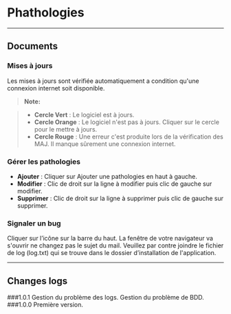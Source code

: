 Phathologies
===================


----------


Documents
-------------
### Mises à jours

Les mises à jours sont vérifiée automatiquement a condition qu'une connexion internet soit disponible.

> **Note:**

> - **Cercle Vert** : Le logiciel est à jours.
> - **Cercle Orange** : Le logiciel n'est pas à jours. Cliquer sur le cercle pour le mettre à jours.
> - **Cercle Rouge** : Une erreur c'est produite lors de la vérification des MAJ. Il manque sûrement une connexion internet.

###  Gérer les pathologies

 - **Ajouter** : Cliquer sur Ajouter une pathologies en haut à gauche.
 - **Modifier** : Clic de droit sur la ligne à modifier puis clic de gauche sur modifier.
 - **Supprimer** : Clic de droit sur la ligne à supprimer puis clic de gauche sur supprimer.

###  Signaler un bug
Cliquer sur l’icône sur la barre du haut. La fenêtre de votre navigateur va s'ouvrir ne changez pas le sujet du mail.
Veuillez par contre joindre le fichier de log (log.txt) qui se trouve dans le dossier d’installation de l'application.

----------
Changes logs
-------------
###1.0.1
Gestion du problème des logs.
Gestion du problème de BDD.
###1.0.0
Première version.
